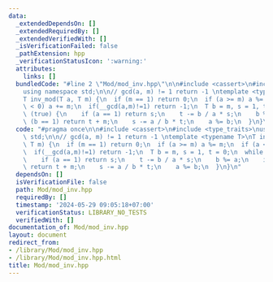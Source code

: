 ```yaml
---
data:
  _extendedDependsOn: []
  _extendedRequiredBy: []
  _extendedVerifiedWith: []
  _isVerificationFailed: false
  _pathExtension: hpp
  _verificationStatusIcon: ':warning:'
  attributes:
    links: []
  bundledCode: "#line 2 \"Mod/mod_inv.hpp\"\n\n#include <cassert>\n#include <type_traits>\n\
    using namespace std;\n\n// gcd(a, m) != 1 return -1 \ntemplate <typename T>\n\
    T inv_mod(T a, T m) {\n  if (m == 1) return 0;\n  if (a >= m) a %= m;\n  if (a\
    \ < 0) a += m;\n  if(__gcd(a,m)!=1) return -1;\n  T b = m, s = 1, t = 0;\n  while\
    \ (true) {\n    if (a == 1) return s;\n    t -= b / a * s;\n    b %= a;\n    if\
    \ (b == 1) return t + m;\n    s -= a / b * t;\n    a %= b;\n  }\n}\n"
  code: "#pragma once\n\n#include <cassert>\n#include <type_traits>\nusing namespace\
    \ std;\n\n// gcd(a, m) != 1 return -1 \ntemplate <typename T>\nT inv_mod(T a,\
    \ T m) {\n  if (m == 1) return 0;\n  if (a >= m) a %= m;\n  if (a < 0) a += m;\n\
    \  if(__gcd(a,m)!=1) return -1;\n  T b = m, s = 1, t = 0;\n  while (true) {\n\
    \    if (a == 1) return s;\n    t -= b / a * s;\n    b %= a;\n    if (b == 1)\
    \ return t + m;\n    s -= a / b * t;\n    a %= b;\n  }\n}\n"
  dependsOn: []
  isVerificationFile: false
  path: Mod/mod_inv.hpp
  requiredBy: []
  timestamp: '2024-05-29 09:05:18+07:00'
  verificationStatus: LIBRARY_NO_TESTS
  verifiedWith: []
documentation_of: Mod/mod_inv.hpp
layout: document
redirect_from:
- /library/Mod/mod_inv.hpp
- /library/Mod/mod_inv.hpp.html
title: Mod/mod_inv.hpp
---
```

